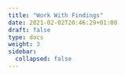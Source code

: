 ```yaml
---
title: "Work With Findings"
date: 2021-02-02T20:46:29+01:00
draft: false
type: docs
weight: 3
sidebar:
  collapsed: false
---
```

